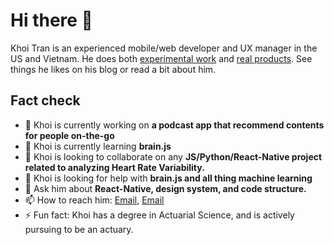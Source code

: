 # Hi there 👋

Khoi Tran is an experienced mobile/web developer and UX manager in the US and Vietnam. He does both [experimental work](https://nguyenkhooi.tumblr.com/) and [real products](https://docs.google.com/document/d/1KQ7P1eHdOGv0cwE9wrnIYrJv_jy72CRYLoYr59_xiOo/). See things he likes on his blog or read a bit about him.

## Fact check

- 🔭 Khoi is currently working on **a podcast app that recommend contents for people on-the-go**
- 🌱 Khoi is currently learning **brain.js**
- 👯 Khoi is looking to collaborate on any **JS/Python/React-Native project related to analyzing Heart Rate Variability.**
- 🤔 Khoi is looking for help with **brain.js and all thing machine learning**
- 💬 Ask him about **React-Native, design system, and code structure.**
- 📫 How to reach him: [Email](mailto:drkhoi16@gmail.com), [Email](mailto:drkhoi16@gmail.com) 
- ⚡ Fun fact: Khoi has a degree in Actuarial Science, and is actively pursuing to be an actuary.

